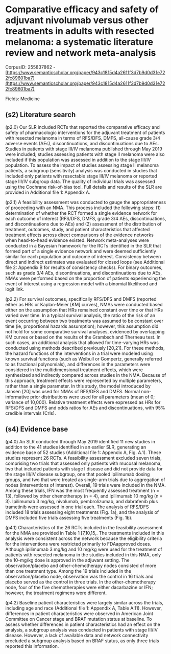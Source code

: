 # Comparative efficacy and safety of adjuvant nivolumab versus other treatments in adults with resected melanoma: a systematic literature review and network meta-analysis

CorpusID: 255837862 - [https://www.semanticscholar.org/paper/943c1815d4a2611f3d7b9d0d31e722fc89601ba7](https://www.semanticscholar.org/paper/943c1815d4a2611f3d7b9d0d31e722fc89601ba7)

Fields: Medicine

## (s2) Literature search
(p2.0) Our SLR included RCTs that reported the comparative efficacy and safety of pharmacologic interventions for the adjuvant treatment of patients with resected melanoma in terms of RFS/DFS, DMFS, all-cause grade 3/4 adverse events (AEs), discontinuations, and discontinuations due to AEs. Studies in patients with stage III/IV melanoma published through May 2019 were included; studies assessing patients with stage II melanoma were also included if this population was assessed in addition to the stage III/IV population. To assess the impact of studies assessing stage II melanoma patients, a subgroup (sensitivity) analysis was conducted in studies that included only patients with resectable stage III/IV melanoma or reported stage III/IV subgroup data. The quality of individual trials was assessed using the Cochrane risk-of-bias tool. Full details and results of the SLR are provided in Additional file 1: Appendix A.

(p2.1) A feasibility assessment was conducted to gauge the appropriateness of proceeding with an NMA. This process included the following steps: (1) determination of whether the RCT formed a single evidence network for each outcome of interest (RFS/DFS, DMFS, grade 3/4 AEs, discontinuations, and discontinuations due to AEs) and (2) assessment of the distribution of treatment, outcomes, study, and patient characteristics that affected treatment effects across direct comparisons of the evidence networks when head-to-head evidence existed. Network meta-analyses were conducted in a Bayesian framework for the RCTs identified in the SLR that formed part of a single evidence network and were deemed sufficiently similar for each population and outcome of interest. Consistency between direct and indirect estimates was evaluated for closed loops (see Additional file 2: Appendix B for results of consistency checks). For binary outcomes, such as grade 3/4 AEs, discontinuations, and discontinuations due to AEs, NMAs were performed based on the proportion of patients experiencing the event of interest using a regression model with a binomial likelihood and logit link.

(p2.2) For survival outcomes, specifically RFS/DFS and DMFS (reported either as HRs or Kaplan-Meier [KM] curves), NMAs were conducted based either on the assumption that HRs remained constant over time or that HRs varied over time. In a typical survival analysis, the ratio of the risk of an event occurring between two treatments was assumed to be constant over time (ie, proportional hazards assumption); however, this assumption did not hold for some comparative survival analyses, evidenced by overlapping KM curves or based on the results of the Grambsch and Therneau test. In such cases, an additional analysis that allowed for time-varying HRs was conducted using methods described previously [20,21]. For these methods, the hazard functions of the interventions in a trial were modeled using known survival functions (such as Weibull or Gompertz, generally referred to as fractional polynomials), and differences in the parameters were considered in the multidimensional treatment effects, which were synthesized and indirectly compared across studies in the NMA. Because of this approach, treatment effects were represented by multiple parameters, rather than a single parameter. In this study, the model introduced by Jansen [20] was used for NMAs of RFS/DFS and DMFS. Normal non-informative prior distributions were used for all parameters (mean of 0; variance of 10,000). Relative treatment effects were expressed as HRs for RFS/DFS and DMFS and odds ratios for AEs and discontinuations, with 95% credible intervals (CrIs).
## (s4) Evidence base
(p4.0) An SLR conducted through May 2019 identified 11 new studies in addition to the 41 studies identified in an earlier SLR, generating an evidence base of 52 studies (Additional file 1: Appendix A, Fig. A.1). These studies represent 26 RCTs. A feasibility assessment excluded seven trials, comprising two trials that assessed only patients with mucosal melanoma, two that included patients with stage I disease and did not provide data for the stage III/IV disease subgroup, one that pooled ipilimumab dosing groups, and two that were treated as single-arm trials due to aggregation of nodes (interventions of interest). Overall, 19 trials were included in the NMA. Among these trials, IFN was the most frequently assessed treatment (n = 13), followed by other chemotherapy (n = 4), and ipilimumab 10 mg/kg (n = 3). Ipilimumab 3 mg/kg, nivolumab, pembrolizumab, and dabrafenib plus trametinib were assessed in one trial each. The analysis of RFS/DFS included 18 trials assessing eight treatments (Fig. 1a), and the analysis of DMFS included five trials assessing five treatments (Fig. 1b).

(p4.1) Characteristics of the 26 RCTs included in the feasibility assessment for the NMA are provided in Table 1 [7,10,15,. The treatments included in this analysis were consistent across the network because the eligibility criteria for the interventions were restricted primarily to FDAapproved doses. Although ipilimumab 3 mg/kg and 10 mg/kg were used for the treatment of patients with resected melanoma in the studies included in this NMA, only the 10-mg/kg dose is approved in the adjuvant setting. The observation/placebo and other-chemotherapy nodes consisted of more than one treatment type. Among the 19 trials included in the observation/placebo node, observation was the control in 16 trials and placebo served as the control in three trials. In the other-chemotherapy node, four of the five chemotherapies were either dacarbazine or IFN; however, the treatment regimens were different.

(p4.2) Baseline patient characteristics were largely similar across the trials, including age and race (Additional file 1: Appendix A, Table A.11). However, differences in patient characteristics were observed in American Joint Committee on Cancer stage and BRAF mutation status at baseline. To assess whether differences in patient characteristics had an effect on the analysis, a subgroup analysis was conducted in patients with stage III/IV disease. However, a lack of available data and network connectivity precluded a subgroup analysis based on BRAF status, as only three trials reported this information.
